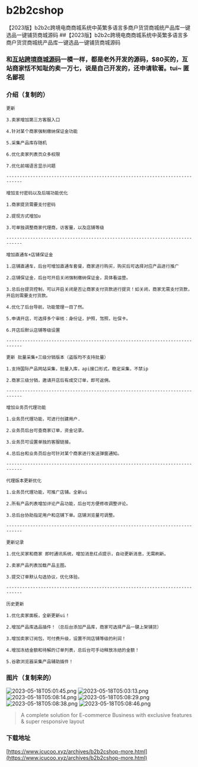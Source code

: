 # b2b2cshop
【2023版】b2b2c跨境电商商城系统中英繁多语言多商户货贷商城统产品库一键选品一键铺货商城源码
##【2023版】b2b2c跨境电商商城系统中英繁多语言多商户货贷商城统产品库一键选品一键铺货商城源码

### 和[互站跨境商城源码](https://www.huzhan.com/code/goods442756.html)一模一样，都是老外开发的源码，$80买的，互站商家恬不知耻的卖一万七，说是自己开发的，还申请软著。tui~ 匿名鄙视


### 介绍（复制的）
```
更新

3.卖家增加第三方客服入口

4.针对某个商家强制缴纳保证金功能

5.采集产品库存随机

6.优化卖家列表页众多权限

7.优化前端语言显示问题

----------------------------------------------------------------------------

增加支付密码以及后端功能优化

1.商家提货需要支付密码

2.提现方式增加u

3.可单独调整商家代理商，访客量，以及店铺等级

----------------------------------------------------------------------------

增加直通车+店铺保证金

1.店铺直通车，后台可增加直通车套餐，商家进行购买，购买后可选择对应产品进行推广

2.店铺保证金，后台可开启关闭强制缴纳保证金，具体看运营。

3.总后台提货控制，可以开启关闭是否让商家支付货款进行提货！如关闭，商家无需支付货款，开启则需要支付货款。

4.优化了后台导航，功能管理一目了然。

5.申请开店，可选择多个审核：身份证，护照，驾照，社保卡。

6.开店后默认店铺等级设置

----------------------------------------------------------------------------

更新 批量采集+三级分销版本（盗版均不支持批量）

1.支持国际产品网站采集，批量入库，api接口形式，稳定采集，不禁ip

2.商家三级分销，邀请开店后有成交订单，即可返佣。

----------------------------------------------------------------------------

增加业务员代理功能

1.业务员代理功能，可进行创建用户.

2.业务员后台可查商家订单，资金记录。

3.业务员可设置单独的客服链接。

4.总后台和业务员后台可针对某个商家进行发送弹窗通知。

----------------------------------------------------------------------------

代理版本更新优化

1.业务员代理功能，可推广店铺。全新ui

2.所有产品列表增加评论产品功能，后台可方便修改调整评论。

3.总后台协助指定用户和店铺下单。店铺浏览量可调整。

----------------------------------------------------------------------------

更新记录

1.优化买家和商家 即时通讯系统，增加消息红点提示，自动更新消息，无需刷新。

2.卖家产品列表加载产品主图。

3.提交订单默认勾选协议，优化体验。

----------------------------------------------------------------------------

历史更新

1.优化卖家面板，全新更新ui！

2.增加产品库选品插件！（总后台添加产品库，商家可选择产品一键上架铺货）

3.增加卖家订阅包，可付费升级，设置不同店铺等级的利润！

4.增加冻结金额和待解的订单列表，总后台可手动释放冻结的金额！

5.谷歌浏览器采集产品辅助插件！

```
### 图片（复制来的）

![2023-05-18T05:01:45.png][1]
![2023-05-18T05:03:13.png][2]
![2023-05-18T05:08:14.png][3]
![2023-05-18T05:08:29.png][4]
![2023-05-18T05:08:38.png][5]
![2023-05-18T05:08:46.png][6]


> A complete solution for E-commerce Business with exclusive features & super responsive layout


### 下载地址

[https://www.icucoo.xyz/archives/b2b2cshop-more.html](https://www.icucoo.xyz/archives/b2b2cshop-more.html)


  [1]: https://ghcdn.icucoo.xyz/UsdtTokenApi/codepic/master/2023/05/18/1684386111.png
  [2]: https://ghcdn.icucoo.xyz/UsdtTokenApi/codepic/master/2023/05/18/1684386195.png
  [3]: https://ghcdn.icucoo.xyz/UsdtTokenApi/codepic/master/2023/05/18/1684386495.png
  [4]: https://ghcdn.icucoo.xyz/UsdtTokenApi/codepic/master/2023/05/18/1684386511.png
  [5]: https://ghcdn.icucoo.xyz/UsdtTokenApi/codepic/master/2023/05/18/1684386519.png
  [6]: https://ghcdn.icucoo.xyz/UsdtTokenApi/codepic/master/2023/05/18/1684386527.png
